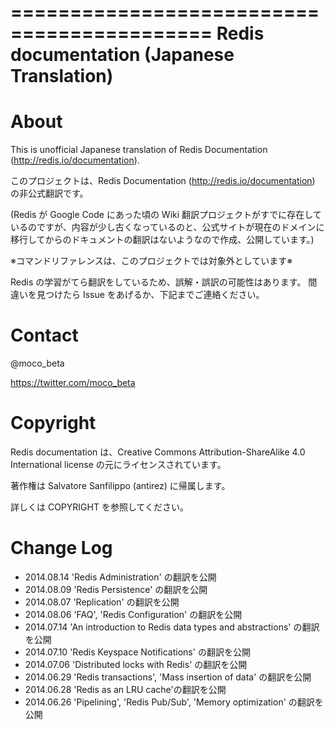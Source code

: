 ===========================================
Redis documentation (Japanese Translation)
===========================================

About
=====

This is unofficial Japanese translation of Redis Documentation (http://redis.io/documentation).

このプロジェクトは、Redis Documentation (http://redis.io/documentation) の非公式翻訳です。

(Redis が Google Code にあった頃の Wiki 翻訳プロジェクトがすでに存在しているのですが、内容が少し古くなっているのと、公式サイトが現在のドメインに移行してからのドキュメントの翻訳はないようなので作成、公開しています。)

※コマンドリファレンスは、このプロジェクトでは対象外としています※

Redis の学習がてら翻訳をしているため、誤解・誤訳の可能性はあります。
間違いを見つけたら Issue をあげるか、下記までご連絡ください。

Contact
=======

@moco_beta 

https://twitter.com/moco_beta

Copyright
=========

Redis documentation は、Creative Commons Attribution-ShareAlike 4.0 International license の元にライセンスされています。

著作権は Salvatore Sanfilippo (antirez) に帰属します。

詳しくは COPYRIGHT を参照してください。

Change Log
==========

* 2014.08.14 'Redis Administration' の翻訳を公開
* 2014.08.09 'Redis Persistence' の翻訳を公開
* 2014.08.07 'Replication' の翻訳を公開
* 2014.08.06 'FAQ', 'Redis Configuration' の翻訳を公開
* 2014.07.14 'An introduction to Redis data types and abstractions' の翻訳を公開
* 2014.07.10 'Redis Keyspace Notifications' の翻訳を公開
* 2014.07.06 'Distributed locks with Redis' の翻訳を公開
* 2014.06.29 'Redis transactions', 'Mass insertion of data' の翻訳を公開
* 2014.06.28 'Redis as an LRU cache'の翻訳を公開
* 2014.06.26 'Pipelining', 'Redis Pub/Sub', 'Memory optimization' の翻訳を公開
